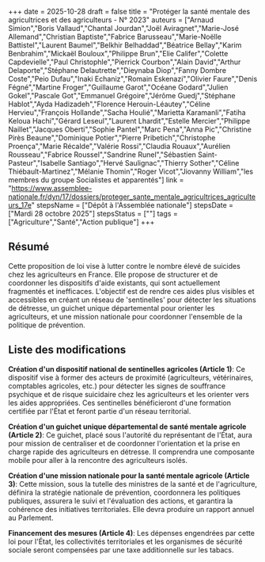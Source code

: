+++
date = 2025-10-28
draft = false
title = "Protéger la santé mentale des agricultrices et des agriculteurs - N° 2023"
auteurs = ["Arnaud Simion","Boris Vallaud","Chantal Jourdan","Joël Aviragnet","Marie-José Allemand","Christian Baptiste","Fabrice Barusseau","Marie-Noëlle Battistel","Laurent Baumel","Belkhir Belhaddad","Béatrice Bellay","Karim Benbrahim","Mickaël Bouloux","Philippe Brun","Elie Califer","Colette Capdevielle","Paul Christophle","Pierrick Courbon","Alain David","Arthur Delaporte","Stéphane Delautrette","Dieynaba Diop","Fanny Dombre Coste","Peio Dufau","Inaki Echaniz","Romain Eskenazi","Olivier Faure","Denis Fégné","Martine Froger","Guillaume Garot","Océane Godard","Julien Gokel","Pascale Got","Emmanuel Grégoire","Jérôme Guedj","Stéphane Hablot","Ayda Hadizadeh","Florence Herouin-Léautey","Céline Hervieu","François Hollande","Sacha Houlié","Marietta Karamanli","Fatiha Keloua Hachi","Gérard Leseul","Laurent Lhardit","Estelle Mercier","Philippe Naillet","Jacques Oberti","Sophie Pantel","Marc Pena","Anna Pic","Christine Pirès Beaune","Dominique Potier","Pierre Pribetich","Christophe Proença","Marie Récalde","Valérie Rossi","Claudia Rouaux","Aurélien Rousseau","Fabrice Roussel","Sandrine Runel","Sébastien Saint-Pasteur","Isabelle Santiago","Hervé Saulignac","Thierry Sother","Céline Thiébault-Martinez","Mélanie Thomin","Roger Vicot","Jiovanny William","les membres du groupe Socialistes et apparentés"]
link = "https://www.assemblee-nationale.fr/dyn/17/dossiers/proteger_sante_mentale_agricultrices_agriculteurs_17e"
stepsName = ["Dépôt à l'Assemblée nationale"]
stepsDate = ["Mardi 28 octobre 2025"]
stepsStatus = [""]
tags = ["Agriculture","Santé","Action publique"]
+++

## Résumé

Cette proposition de loi vise à lutter contre le nombre élevé de suicides chez les agriculteurs en France. Elle propose de structurer et de coordonner les dispositifs d'aide existants, qui sont actuellement fragmentés et inefficaces. L'objectif est de rendre ces aides plus visibles et accessibles en créant un réseau de 'sentinelles' pour détecter les situations de détresse, un guichet unique départemental pour orienter les agriculteurs, et une mission nationale pour coordonner l'ensemble de la politique de prévention.

## Liste des modifications

**Création d'un dispositif national de sentinelles agricoles (Article 1)**: Ce dispositif vise à former des acteurs de proximité (agriculteurs, vétérinaires, comptables agricoles, etc.) pour détecter les signes de souffrance psychique et de risque suicidaire chez les agriculteurs et les orienter vers les aides appropriées. Ces sentinelles bénéficieront d'une formation certifiée par l'État et feront partie d'un réseau territorial.

**Création d'un guichet unique départemental de santé mentale agricole (Article 2)**: Ce guichet, placé sous l'autorité du représentant de l'État, aura pour mission de centraliser et de coordonner l'orientation et la prise en charge rapide des agriculteurs en détresse. Il comprendra une composante mobile pour aller à la rencontre des agriculteurs isolés.

**Création d'une mission nationale pour la santé mentale agricole (Article 3)**: Cette mission, sous la tutelle des ministres de la santé et de l'agriculture, définira la stratégie nationale de prévention, coordonnera les politiques publiques, assurera le suivi et l'évaluation des actions, et garantira la cohérence des initiatives territoriales. Elle devra produire un rapport annuel au Parlement.

**Financement des mesures (Article 4)**: Les dépenses engendrées par cette loi pour l'État, les collectivités territoriales et les organismes de sécurité sociale seront compensées par une taxe additionnelle sur les tabacs.
